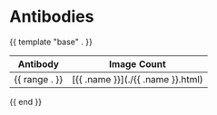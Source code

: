 # Antibodies

{{ template "base" . }}

| Antibody | Image Count |
| -------- | ----------- |
{{ range . }}| [{{ .name }}](./{{ .name }}.html) | {{ .images }} |
{{ end }}

